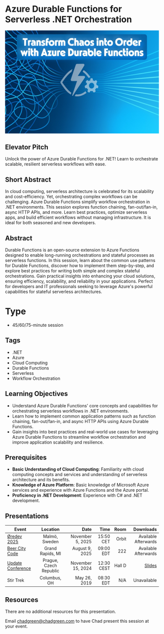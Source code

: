 # Azure Durable Functions for Serverless .NET Orchestration

![Azure Durable Functions for Serverless .NET Orchestration](thumbnail.jpg)

## Elevator Pitch

Unlock the power of Azure Durable Functions for .NET! Learn to orchestrate scalable, resilient serverless workflows with ease.

## Short Abstract

In cloud computing, serverless architecture is celebrated for its scalability and cost-efficiency. Yet, orchestrating complex workflows can be challenging. Azure Durable Functions simplify workflow orchestration in .NET environments. This session explores function chaining, fan-out/fan-in, async HTTP APIs, and more. Learn best practices, optimize serverless apps, and build efficient workflows without managing infrastructure. It is ideal for both seasoned and new developers.

## Abstract
Durable Functions is an open-source extension to Azure Functions designed to enable long-running orchestrations and stateful processes as serverless functions. In this session, learn about the common use patterns for Durable Functions, discover how to implement them step-by-step, and explore best practices for writing both simple and complex stateful orchestrations. Gain practical insights into enhancing your cloud solutions, ensuring efficiency, scalability, and reliability in your applications. Perfect for developers and IT professionals seeking to leverage Azure's powerful capabilities for stateful serverless architectures.

# Type
- 45/60/75-minute session

## Tags
- .NET
- Azure
- Cloud Computing
- Durable Functions
- Serverless
- Workflow Orchestration

## Learning Objectives
- Understand Azure Durable Functions' core concepts and capabilities for orchestrating serverless workflows in .NET environments.
- Learn how to implement common application patterns such as function chaining, fan-out/fan-in, and async HTTP APIs using Azure Durable Functions.
- Gain insights into best practices and real-world use cases for leveraging Azure Durable Functions to streamline workflow orchestration and improve application scalability and resilience.

## Prerequisites
- **Basic Understanding of Cloud Computing**: Familiarity with cloud computing concepts and services and understanding of serverless architecture and its benefits.
- **Knowledge of Azure Platform**: Basic knowledge of Microsoft Azure services and experience with Azure Functions and the Azure portal.
- **Proficiency in .NET Development**: Experience with C# and .NET development.

## Presentations

| Event | Location | Date | Time | Room | Downloads |
|-------|:--------:|-----:|-----:|-----:|----------:|
| [Øredev 2025](https://oredev.org/) | Malmö, Sweden | November 5, 2025 | 15:50 CET | Orbit | Available Afterwards |
| [Beer City Code](https://www.beercitycode.com/) | Grand Rapids, MI | August 9, 2025 | 09:00 EDT | 222 | Available Afterwards |
| [Update Conference](https://www.updateconference.net/en) | Prague, Czech Republic | November 15, 2024 | 12:30 CEST | Hall D | [Slides](./EventMaterials/ServerlessOrchestration-UpdateConf.pdf) |
| Stir Trek | Columbus, OH | May 26, 2019 | 08:30 EDT | N/A | Unavailable |

## Resources
There are no additional resources for this presentation.

Email [chadgreen@chadgreen.com](mailto:chadgreen@chadgreen.com?subject=Presentation%20Request:%20Serverless%20Orchestration) to have Chad present this session at your event.
